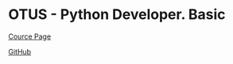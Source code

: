 # OTUS - Python Developer. Basic
[Cource Page](https://otus.ru/lessons/python-basic/?int_source=courses_catalog&int_term=programming)

[GitHub](https://github.com/OtusTeam/BasePython/tree/master)
